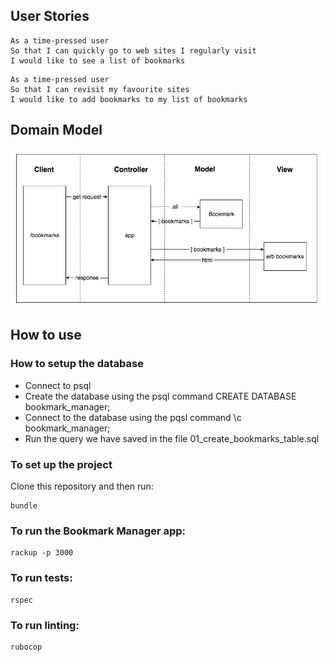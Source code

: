 ## User Stories

```
As a time-pressed user
So that I can quickly go to web sites I regularly visit
I would like to see a list of bookmarks
```

```
As a time-pressed user
So that I can revisit my favourite sites
I would like to add bookmarks to my list of bookmarks
```



## Domain Model
![Domain Model](./public/domainmodel.png)



## How to use

### How to setup the database
* Connect to psql
* Create the database using the psql command CREATE DATABASE bookmark_manager;
* Connect to the database using the pqsl command \c bookmark_manager;
* Run the query we have saved in the file 01_create_bookmarks_table.sql

### To set up the project

Clone this repository and then run:

```
bundle
```

### To run the Bookmark Manager app:

```
rackup -p 3000
```

### To run tests:

```
rspec
```

### To run linting:

```
rubocop
```
